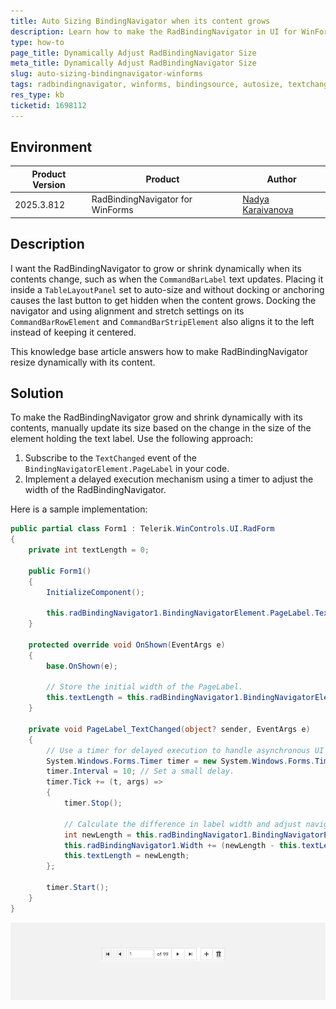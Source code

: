 ```yaml
---
title: Auto Sizing BindingNavigator when its content grows
description: Learn how to make the RadBindingNavigator in UI for WinForms grow and shrink dynamically with its contents.
type: how-to
page_title: Dynamically Adjust RadBindingNavigator Size
meta_title: Dynamically Adjust RadBindingNavigator Size
slug: auto-sizing-bindingnavigator-winforms
tags: radbindingnavigator, winforms, bindingsource, autosize, textchanged-event
res_type: kb
ticketid: 1698112
---
```


## Environment

|Product Version|Product|Author|
|----|----|----|
|2025.3.812|RadBindingNavigator for WinForms|[Nadya Karaivanova](https://www.telerik.com/blogs/author/nadya-karaivanova)|

## Description

I want the RadBindingNavigator to grow or shrink dynamically when its contents change, such as when the `CommandBarLabel` text updates. Placing it inside a `TableLayoutPanel` set to auto-size and without docking or anchoring causes the last button to get hidden when the content grows. Docking the navigator and using alignment and stretch settings on its `CommandBarRowElement` and `CommandBarStripElement` also aligns it to the left instead of keeping it centered.

This knowledge base article answers how to make RadBindingNavigator resize dynamically with its content.

## Solution

To make the RadBindingNavigator grow and shrink dynamically with its contents, manually update its size based on the change in the size of the element holding the text label. Use the following approach:

1. Subscribe to the `TextChanged` event of the `BindingNavigatorElement.PageLabel` in your code.
2. Implement a delayed execution mechanism using a timer to adjust the width of the RadBindingNavigator.

Here is a sample implementation:

```csharp
public partial class Form1 : Telerik.WinControls.UI.RadForm
{
    private int textLength = 0;

    public Form1()
    {
        InitializeComponent();

        this.radBindingNavigator1.BindingNavigatorElement.PageLabel.TextChanged += PageLabel_TextChanged;
    }

    protected override void OnShown(EventArgs e)
    {
        base.OnShown(e);

        // Store the initial width of the PageLabel.
        this.textLength = this.radBindingNavigator1.BindingNavigatorElement.PageLabel.BoundingRectangle.Width;
    }

    private void PageLabel_TextChanged(object? sender, EventArgs e)
    {
        // Use a timer for delayed execution to handle asynchronous UI updates.
        System.Windows.Forms.Timer timer = new System.Windows.Forms.Timer();
        timer.Interval = 10; // Set a small delay.
        timer.Tick += (t, args) =>
        {
            timer.Stop();

            // Calculate the difference in label width and adjust navigator width.
            int newLength = this.radBindingNavigator1.BindingNavigatorElement.PageLabel.BoundingRectangle.Width;
            this.radBindingNavigator1.Width += (newLength - this.textLength);
            this.textLength = newLength;
        };

        timer.Start();
    }
}
```

![Dynamically Adjusting RadBindingNavigator Size](images/bindingnavigator-auto-sizing.gif)
